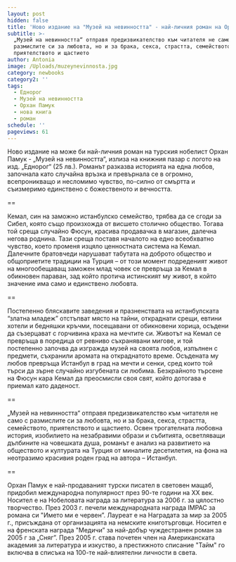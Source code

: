 ```yaml
---
layout: post
hidden: false
title: 'Ново издание на "Музей на невинността" - най-личния роман на Орхан Памук '
subtitle: >-
  „Музей на невинността“ отправя предизвикателство към читателя не само с
  размислите си за любовта, но и за брака, секса, страстта, семейството,
  приятелството и щастието
author: Antonia
image: /Uploads/muzeynevinnosta.jpg
category: newbooks
category2: ''
tags:
  - Еднорог
  - Музей на невинността
  - Орхан Памук
  - нова книга
  - роман
schedule: ''
pageviews: 61
---
```

Ново издание на може би най-личния роман на турския нобелист Орхан Памук - „Музей на невинността“, излиза на книжния пазар с логото на изд. „Еднорог“ (25 лв.).  Романът разказва историята на една любов, започнала като случайна връзка и превърнала се в огромно, всепроникващо и несломимо чувство, по-силно от смъртта и съизмеримо единствено с божественото и вечността.

\==

Кемал, син на заможно истанбулско семейство, трябва да се сгоди за Сибел, която също произхожда от висшето столично общество. Тогава той среща случайно Фюсун, красива продавачка в магазин, далечна негова роднина. Тази среща поставя началото на едно всеобхватно чувство, което променя изцяло ценностната система на Кемал. Далечните братовчеди нарушават табутата на доброто общество и общоприетите традиции на Турция – от този момент подреденият живот на многообещаващ заможен млад човек се превръща за Кемал в обикновен параван, зад който протича истинският му живот, в който значение има само и единствено любовта. 

\==

Постепенно бляскавите заведения и празненствата на истанбулската “златна младеж” отстъпват място на тайни, откраднати срещи, евтини хотели и бедняшки кръчми, посещавани от обикновени хорица, осъдени да съзерцават с горчивина краха на мечтите си. Животът на Кемал се превръща в поредица от ревниво съхранявани мигове, и той постепенно започва да изгражда музей на своята любов, изпълнен с предмети, съхранили аромата на откраднатото време. Осъдената му любов превръща Истанбул в град на мечти и сенки, сред които той търси да зърне случайно изгубената си любима. Безкрайното търсене на Фюсун кара Кемал да преосмисли своя свят, който дотогава е приемал като даденост.

\==

„Музей на невинността“ отправя предизвикателство към читателя не само с размислите си за любовта, но и за брака, секса, страстта, семейството, приятелството и щастието. Освен трогателната любовна история, изобилието на незабравими образи и събитията, осветляващи дълбините на човешката душа, романът е анализ на развитието на обществото и културата на Турция от миналите десетилетия, на фона на неотразимо красивия роден град на автора – Истанбул.

\==

Орхан Памук е най-продаваният турски писател в световен мащаб, придобил международна популярност през 90-те години на XX век. Носител е на Нобеловата награда за литература за 2006 г. за цялостно творчество. През 2003 г. печели международната награда IMPAC за романа си "Името ми е червен”. Лауреат е на Наградата за мир за 2005 г., присъждана от организацията на немските книготърговци.
Носител е на френската награда "Медичи” за най-добър чуждестранен роман за 2005 г за „Сняг”. През 2005 г. става почетен член на Американската академия за литература и изкуство, а престижното списание "Тайм" го включва в списъка на 100-те най-влиятелни личности в света.